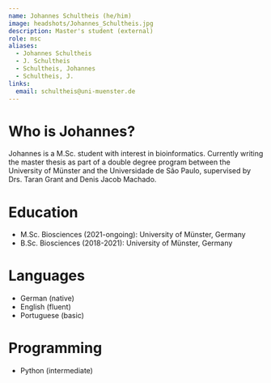 ```yaml
---
name: Johannes Schultheis (he/him)
image: headshots/Johannes_Schultheis.jpg
description: Master's student (external)
role: msc
aliases:
  - Johannes Schultheis
  - J. Schultheis
  - Schultheis, Johannes
  - Schultheis, J.
links:
  email: schultheis@uni-muenster.de
---
```


# Who is Johannes?

Johannes is a M.Sc. student with interest in bioinformatics. Currently writing the master thesis as part of a double degree program between the University of Münster and the Universidade de São Paulo, supervised by Drs. Taran Grant and Denis Jacob Machado.

# Education

- M.Sc. Biosciences (2021-ongoing): University of Münster, Germany
- B.Sc. Biosciences (2018-2021): University of Münster, Germany

# Languages

- German (native)
- English (fluent)
- Portuguese (basic)

# Programming

- Python (intermediate)
